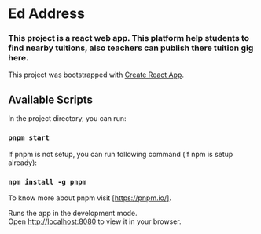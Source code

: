 # Ed Address

### This project is a react web app. This platform help students to find nearby tuitions, also teachers can publish there tuition gig here.

This project was bootstrapped with [Create React App](https://github.com/facebook/create-react-app).

## Available Scripts

In the project directory, you can run:

### `pnpm start`

If pnpm is not setup, you can run following command (if npm is setup already):

### `npm install -g pnpm`

To know more about pnpm visit [https://pnpm.io/].

Runs the app in the development mode.\
Open [http://localhost:8080](http://localhost:8080) to view it in your browser.
